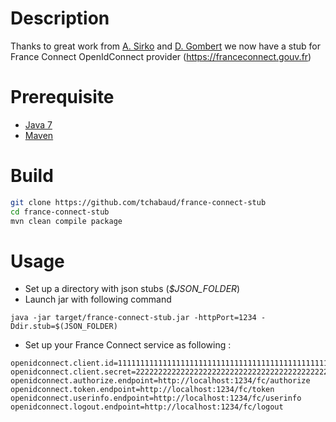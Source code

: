 # Description

Thanks to great work from [A. Sirko](https://github.com/asirko) and [D. Gombert](https://github.com/dgombert) we now have 
a stub for France Connect OpenIdConnect provider (https://franceconnect.gouv.fr)

# Prerequisite

- [Java 7](https://java.com)
- [Maven](https://maven.apache.org)

# Build

```sh
git clone https://github.com/tchabaud/france-connect-stub
cd france-connect-stub
mvn clean compile package
```

# Usage

- Set up a directory with json stubs (*$JSON_FOLDER*)
- Launch jar with following command
```
java -jar target/france-connect-stub.jar -httpPort=1234 -Ddir.stub=$(JSON_FOLDER)
```
- Set up your France Connect service as following :

```
openidconnect.client.id=1111111111111111111111111111111111111111111111111111111111111111
openidconnect.client.secret=2222222222222222222222222222222222222222222222222222222222222222
openidconnect.authorize.endpoint=http://localhost:1234/fc/authorize
openidconnect.token.endpoint=http://localhost:1234/fc/token
openidconnect.userinfo.endpoint=http://localhost:1234/fc/userinfo
openidconnect.logout.endpoint=http://localhost:1234/fc/logout
```
